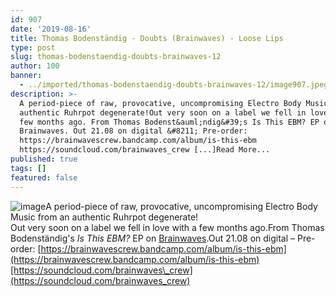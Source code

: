 ```yaml
---
id: 907
date: '2019-08-16'
title: Thomas Bodenständig - Doubts (Brainwaves) - Loose Lips
type: post
slug: thomas-bodenstaendig-doubts-brainwaves-12
author: 100
banner:
  - ../imported/thomas-bodenstaendig-doubts-brainwaves-12/image907.jpeg
description: >-
  A period-piece of raw, provocative, uncompromising Electro Body Music from an
  authentic Ruhrpot degenerate!Out very soon on a label we fell in love with a
  few months ago. From Thomas Bodenst&auml;ndig&#39;s Is This EBM? EP on
  Brainwaves. Out 21.08 on digital &#8211; Pre-order:
  https://brainwavescrew.bandcamp.com/album/is-this-ebm
  https://soundcloud.com/brainwaves_crew [...]Read More...
published: true
tags: []
featured: false
---
```

![image](../../imported/thomas-bodenstaendig-doubts-brainwaves-12/image907.jpeg)A period-piece of raw, provocative, uncompromising Electro Body Music from an authentic Ruhrpot degenerate!  
Out very soon on a label we fell in love with a few months ago.From Thomas Bodenständig's _Is This EBM?_ EP on [Brainwaves](https://brainwavescrew.bandcamp.com).Out 21.08 on digital – Pre-order: [](https://brainwavescrew.bandcamp.com/album/is-this-ebm)[https://brainwavescrew.bandcamp.com/album/is-this-ebm](https://brainwavescrew.bandcamp.com/album/is-this-ebm)[https://soundcloud.com/brainwaves\_crew](https://soundcloud.com/brainwaves_crew)
